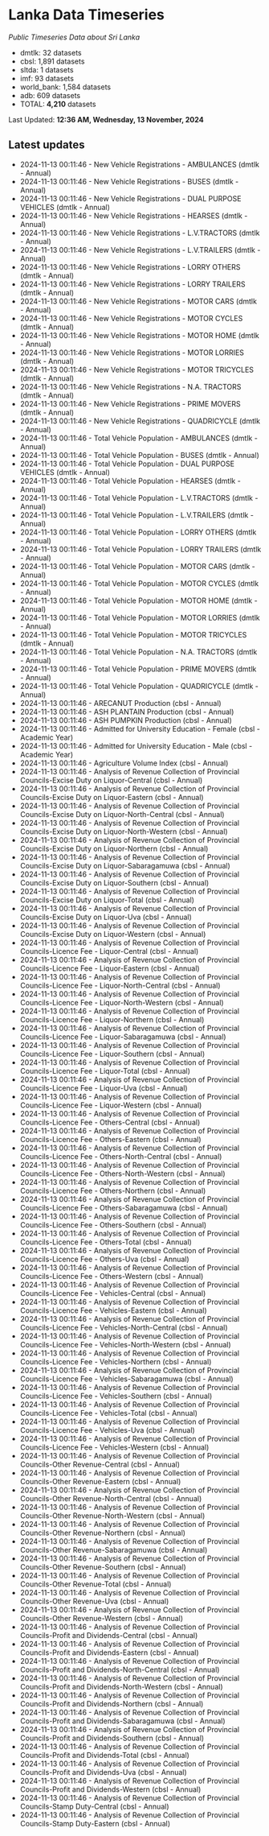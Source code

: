 # Lanka Data Timeseries
*Public Timeseries Data about Sri Lanka*

* dmtlk: 32 datasets
* cbsl: 1,891 datasets
* sltda: 1 datasets
* imf: 93 datasets
* world_bank: 1,584 datasets
* adb: 609 datasets
* TOTAL: **4,210** datasets

Last Updated: **12:36 AM, Wednesday, 13 November, 2024**

## Latest updates

* 2024-11-13 00:11:46 - New Vehicle Registrations - AMBULANCES (dmtlk - Annual)
* 2024-11-13 00:11:46 - New Vehicle Registrations - BUSES (dmtlk - Annual)
* 2024-11-13 00:11:46 - New Vehicle Registrations - DUAL PURPOSE VEHICLES (dmtlk - Annual)
* 2024-11-13 00:11:46 - New Vehicle Registrations - HEARSES (dmtlk - Annual)
* 2024-11-13 00:11:46 - New Vehicle Registrations - L.V.TRACTORS (dmtlk - Annual)
* 2024-11-13 00:11:46 - New Vehicle Registrations - L.V.TRAILERS (dmtlk - Annual)
* 2024-11-13 00:11:46 - New Vehicle Registrations - LORRY OTHERS (dmtlk - Annual)
* 2024-11-13 00:11:46 - New Vehicle Registrations - LORRY TRAILERS (dmtlk - Annual)
* 2024-11-13 00:11:46 - New Vehicle Registrations - MOTOR CARS (dmtlk - Annual)
* 2024-11-13 00:11:46 - New Vehicle Registrations - MOTOR CYCLES (dmtlk - Annual)
* 2024-11-13 00:11:46 - New Vehicle Registrations - MOTOR HOME (dmtlk - Annual)
* 2024-11-13 00:11:46 - New Vehicle Registrations - MOTOR LORRIES (dmtlk - Annual)
* 2024-11-13 00:11:46 - New Vehicle Registrations - MOTOR TRICYCLES (dmtlk - Annual)
* 2024-11-13 00:11:46 - New Vehicle Registrations - N.A. TRACTORS (dmtlk - Annual)
* 2024-11-13 00:11:46 - New Vehicle Registrations - PRIME MOVERS (dmtlk - Annual)
* 2024-11-13 00:11:46 - New Vehicle Registrations - QUADRICYCLE (dmtlk - Annual)
* 2024-11-13 00:11:46 - Total Vehicle Population - AMBULANCES (dmtlk - Annual)
* 2024-11-13 00:11:46 - Total Vehicle Population - BUSES (dmtlk - Annual)
* 2024-11-13 00:11:46 - Total Vehicle Population - DUAL PURPOSE VEHICLES (dmtlk - Annual)
* 2024-11-13 00:11:46 - Total Vehicle Population - HEARSES (dmtlk - Annual)
* 2024-11-13 00:11:46 - Total Vehicle Population - L.V.TRACTORS (dmtlk - Annual)
* 2024-11-13 00:11:46 - Total Vehicle Population - L.V.TRAILERS (dmtlk - Annual)
* 2024-11-13 00:11:46 - Total Vehicle Population - LORRY OTHERS (dmtlk - Annual)
* 2024-11-13 00:11:46 - Total Vehicle Population - LORRY TRAILERS (dmtlk - Annual)
* 2024-11-13 00:11:46 - Total Vehicle Population - MOTOR CARS (dmtlk - Annual)
* 2024-11-13 00:11:46 - Total Vehicle Population - MOTOR CYCLES (dmtlk - Annual)
* 2024-11-13 00:11:46 - Total Vehicle Population - MOTOR HOME (dmtlk - Annual)
* 2024-11-13 00:11:46 - Total Vehicle Population - MOTOR LORRIES (dmtlk - Annual)
* 2024-11-13 00:11:46 - Total Vehicle Population - MOTOR TRICYCLES (dmtlk - Annual)
* 2024-11-13 00:11:46 - Total Vehicle Population - N.A. TRACTORS (dmtlk - Annual)
* 2024-11-13 00:11:46 - Total Vehicle Population - PRIME MOVERS (dmtlk - Annual)
* 2024-11-13 00:11:46 - Total Vehicle Population - QUADRICYCLE (dmtlk - Annual)
* 2024-11-13 00:11:46 - ARECANUT Production (cbsl - Annual)
* 2024-11-13 00:11:46 - ASH PLANTAIN Production (cbsl - Annual)
* 2024-11-13 00:11:46 - ASH PUMPKIN Production (cbsl - Annual)
* 2024-11-13 00:11:46 - Admitted for University Education - Female (cbsl - Academic Year)
* 2024-11-13 00:11:46 - Admitted for University Education - Male (cbsl - Academic Year)
* 2024-11-13 00:11:46 - Agriculture Volume Index (cbsl - Annual)
* 2024-11-13 00:11:46 - Analysis of Revenue Collection of Provincial Councils-Excise Duty on Liquor-Central (cbsl - Annual)
* 2024-11-13 00:11:46 - Analysis of Revenue Collection of Provincial Councils-Excise Duty on Liquor-Eastern (cbsl - Annual)
* 2024-11-13 00:11:46 - Analysis of Revenue Collection of Provincial Councils-Excise Duty on Liquor-North-Central (cbsl - Annual)
* 2024-11-13 00:11:46 - Analysis of Revenue Collection of Provincial Councils-Excise Duty on Liquor-North-Western (cbsl - Annual)
* 2024-11-13 00:11:46 - Analysis of Revenue Collection of Provincial Councils-Excise Duty on Liquor-Northern (cbsl - Annual)
* 2024-11-13 00:11:46 - Analysis of Revenue Collection of Provincial Councils-Excise Duty on Liquor-Sabaragamuwa (cbsl - Annual)
* 2024-11-13 00:11:46 - Analysis of Revenue Collection of Provincial Councils-Excise Duty on Liquor-Southern (cbsl - Annual)
* 2024-11-13 00:11:46 - Analysis of Revenue Collection of Provincial Councils-Excise Duty on Liquor-Total (cbsl - Annual)
* 2024-11-13 00:11:46 - Analysis of Revenue Collection of Provincial Councils-Excise Duty on Liquor-Uva (cbsl - Annual)
* 2024-11-13 00:11:46 - Analysis of Revenue Collection of Provincial Councils-Excise Duty on Liquor-Western (cbsl - Annual)
* 2024-11-13 00:11:46 - Analysis of Revenue Collection of Provincial Councils-Licence Fee - Liquor-Central (cbsl - Annual)
* 2024-11-13 00:11:46 - Analysis of Revenue Collection of Provincial Councils-Licence Fee - Liquor-Eastern (cbsl - Annual)
* 2024-11-13 00:11:46 - Analysis of Revenue Collection of Provincial Councils-Licence Fee - Liquor-North-Central (cbsl - Annual)
* 2024-11-13 00:11:46 - Analysis of Revenue Collection of Provincial Councils-Licence Fee - Liquor-North-Western (cbsl - Annual)
* 2024-11-13 00:11:46 - Analysis of Revenue Collection of Provincial Councils-Licence Fee - Liquor-Northern (cbsl - Annual)
* 2024-11-13 00:11:46 - Analysis of Revenue Collection of Provincial Councils-Licence Fee - Liquor-Sabaragamuwa (cbsl - Annual)
* 2024-11-13 00:11:46 - Analysis of Revenue Collection of Provincial Councils-Licence Fee - Liquor-Southern (cbsl - Annual)
* 2024-11-13 00:11:46 - Analysis of Revenue Collection of Provincial Councils-Licence Fee - Liquor-Total (cbsl - Annual)
* 2024-11-13 00:11:46 - Analysis of Revenue Collection of Provincial Councils-Licence Fee - Liquor-Uva (cbsl - Annual)
* 2024-11-13 00:11:46 - Analysis of Revenue Collection of Provincial Councils-Licence Fee - Liquor-Western (cbsl - Annual)
* 2024-11-13 00:11:46 - Analysis of Revenue Collection of Provincial Councils-Licence Fee - Others-Central (cbsl - Annual)
* 2024-11-13 00:11:46 - Analysis of Revenue Collection of Provincial Councils-Licence Fee - Others-Eastern (cbsl - Annual)
* 2024-11-13 00:11:46 - Analysis of Revenue Collection of Provincial Councils-Licence Fee - Others-North-Central (cbsl - Annual)
* 2024-11-13 00:11:46 - Analysis of Revenue Collection of Provincial Councils-Licence Fee - Others-North-Western (cbsl - Annual)
* 2024-11-13 00:11:46 - Analysis of Revenue Collection of Provincial Councils-Licence Fee - Others-Northern (cbsl - Annual)
* 2024-11-13 00:11:46 - Analysis of Revenue Collection of Provincial Councils-Licence Fee - Others-Sabaragamuwa (cbsl - Annual)
* 2024-11-13 00:11:46 - Analysis of Revenue Collection of Provincial Councils-Licence Fee - Others-Southern (cbsl - Annual)
* 2024-11-13 00:11:46 - Analysis of Revenue Collection of Provincial Councils-Licence Fee - Others-Total (cbsl - Annual)
* 2024-11-13 00:11:46 - Analysis of Revenue Collection of Provincial Councils-Licence Fee - Others-Uva (cbsl - Annual)
* 2024-11-13 00:11:46 - Analysis of Revenue Collection of Provincial Councils-Licence Fee - Others-Western (cbsl - Annual)
* 2024-11-13 00:11:46 - Analysis of Revenue Collection of Provincial Councils-Licence Fee - Vehicles-Central (cbsl - Annual)
* 2024-11-13 00:11:46 - Analysis of Revenue Collection of Provincial Councils-Licence Fee - Vehicles-Eastern (cbsl - Annual)
* 2024-11-13 00:11:46 - Analysis of Revenue Collection of Provincial Councils-Licence Fee - Vehicles-North-Central (cbsl - Annual)
* 2024-11-13 00:11:46 - Analysis of Revenue Collection of Provincial Councils-Licence Fee - Vehicles-North-Western (cbsl - Annual)
* 2024-11-13 00:11:46 - Analysis of Revenue Collection of Provincial Councils-Licence Fee - Vehicles-Northern (cbsl - Annual)
* 2024-11-13 00:11:46 - Analysis of Revenue Collection of Provincial Councils-Licence Fee - Vehicles-Sabaragamuwa (cbsl - Annual)
* 2024-11-13 00:11:46 - Analysis of Revenue Collection of Provincial Councils-Licence Fee - Vehicles-Southern (cbsl - Annual)
* 2024-11-13 00:11:46 - Analysis of Revenue Collection of Provincial Councils-Licence Fee - Vehicles-Total (cbsl - Annual)
* 2024-11-13 00:11:46 - Analysis of Revenue Collection of Provincial Councils-Licence Fee - Vehicles-Uva (cbsl - Annual)
* 2024-11-13 00:11:46 - Analysis of Revenue Collection of Provincial Councils-Licence Fee - Vehicles-Western (cbsl - Annual)
* 2024-11-13 00:11:46 - Analysis of Revenue Collection of Provincial Councils-Other Revenue-Central (cbsl - Annual)
* 2024-11-13 00:11:46 - Analysis of Revenue Collection of Provincial Councils-Other Revenue-Eastern (cbsl - Annual)
* 2024-11-13 00:11:46 - Analysis of Revenue Collection of Provincial Councils-Other Revenue-North-Central (cbsl - Annual)
* 2024-11-13 00:11:46 - Analysis of Revenue Collection of Provincial Councils-Other Revenue-North-Western (cbsl - Annual)
* 2024-11-13 00:11:46 - Analysis of Revenue Collection of Provincial Councils-Other Revenue-Northern (cbsl - Annual)
* 2024-11-13 00:11:46 - Analysis of Revenue Collection of Provincial Councils-Other Revenue-Sabaragamuwa (cbsl - Annual)
* 2024-11-13 00:11:46 - Analysis of Revenue Collection of Provincial Councils-Other Revenue-Southern (cbsl - Annual)
* 2024-11-13 00:11:46 - Analysis of Revenue Collection of Provincial Councils-Other Revenue-Total (cbsl - Annual)
* 2024-11-13 00:11:46 - Analysis of Revenue Collection of Provincial Councils-Other Revenue-Uva (cbsl - Annual)
* 2024-11-13 00:11:46 - Analysis of Revenue Collection of Provincial Councils-Other Revenue-Western (cbsl - Annual)
* 2024-11-13 00:11:46 - Analysis of Revenue Collection of Provincial Councils-Profit and Dividends-Central (cbsl - Annual)
* 2024-11-13 00:11:46 - Analysis of Revenue Collection of Provincial Councils-Profit and Dividends-Eastern (cbsl - Annual)
* 2024-11-13 00:11:46 - Analysis of Revenue Collection of Provincial Councils-Profit and Dividends-North-Central (cbsl - Annual)
* 2024-11-13 00:11:46 - Analysis of Revenue Collection of Provincial Councils-Profit and Dividends-North-Western (cbsl - Annual)
* 2024-11-13 00:11:46 - Analysis of Revenue Collection of Provincial Councils-Profit and Dividends-Northern (cbsl - Annual)
* 2024-11-13 00:11:46 - Analysis of Revenue Collection of Provincial Councils-Profit and Dividends-Sabaragamuwa (cbsl - Annual)
* 2024-11-13 00:11:46 - Analysis of Revenue Collection of Provincial Councils-Profit and Dividends-Southern (cbsl - Annual)
* 2024-11-13 00:11:46 - Analysis of Revenue Collection of Provincial Councils-Profit and Dividends-Total (cbsl - Annual)
* 2024-11-13 00:11:46 - Analysis of Revenue Collection of Provincial Councils-Profit and Dividends-Uva (cbsl - Annual)
* 2024-11-13 00:11:46 - Analysis of Revenue Collection of Provincial Councils-Profit and Dividends-Western (cbsl - Annual)
* 2024-11-13 00:11:46 - Analysis of Revenue Collection of Provincial Councils-Stamp Duty-Central (cbsl - Annual)
* 2024-11-13 00:11:46 - Analysis of Revenue Collection of Provincial Councils-Stamp Duty-Eastern (cbsl - Annual)